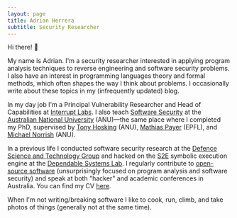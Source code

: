 ```yaml
---
layout: page
title: Adrian Herrera
subtitle: Security Researcher
---
```


Hi there! 👋

My name is Adrian. I'm a security researcher interested in applying program
analysis techniques to reverse engineering and software security problems.
I also have an interest in programming languages theory and formal methods,
which often shapes the way I think about problems. I occasionally write about
these topics in my (infrequently updated) blog.

In my day job I'm a Principal Vulnerability Researcher and Head of Capabilities
at [Interrupt Labs](https://www.interruptlabs.co.uk). I also teach [Software
Security](https://programsandcourses.anu.edu.au/course/comp3703) at the
[Australian National University](https://www.anu.edu.au) (ANU)—the same place
where I completed my PhD, supervised by [Tony
Hosking](http://hosking.github.io/) (ANU),
[Mathias Payer](https://nebelwelt.net/) (EPFL), and
[Michael Norrish](https://comp.anu.edu.au/people/michael-norrish/) (ANU).

In a previous life I conducted software security research at the [Defence
Science and Technology Group](https://www.dst.defence.gov.au/) and
hacked on the [S2E](http://s2e.systems) symbolic execution engine at the
[Dependable Systems Lab](https://dslab.epfl.ch/). I regularly contribute
to [open-source software](https://github.com/adrianherrera) (unsurprisingly
focused on program analysis and software security) and speak at both
"hacker" and academic conferences in Australia. You can find my CV
[here](/assets/cv.pdf).

When I'm not writing/breaking software I like to cook, run, climb, and take
photos of things (generally not at the same time).

